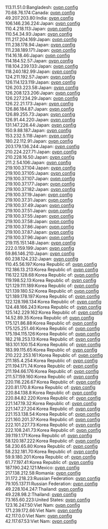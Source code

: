 113.11.51.0:Bangladesh: [ovpn config](vpn/113_11_51_0.ovpn)  
70.68.76.174:Canada: [ovpn config](vpn/70_68_76_174.ovpn)  
49.207.203.80:India: [ovpn config](vpn/49_207_203_80.ovpn)  
106.146.236.224:Japan: [ovpn config](vpn/106_146_236_224.ovpn)  
110.4.218.113:Japan: [ovpn config](vpn/110_4_218_113.ovpn)  
110.54.34.93:Japan: [ovpn config](vpn/110_54_34_93.ovpn)  
111.217.204.169:Japan: [ovpn config](vpn/111_217_204_169.ovpn)  
111.238.178.94:Japan: [ovpn config](vpn/111_238_178_94.ovpn)  
111.238.189.171:Japan: [ovpn config](vpn/111_238_189_171.ovpn)  
114.16.18.46:Japan: [ovpn config](vpn/114_16_18_46.ovpn)  
114.184.52.57:Japan: [ovpn config](vpn/114_184_52_57.ovpn)  
118.104.239.133:Japan: [ovpn config](vpn/118_104_239_133.ovpn)  
118.240.182.99:Japan: [ovpn config](vpn/118_240_182_99.ovpn)  
124.211.192.57:Japan: [ovpn config](vpn/124_211_192_57.ovpn)  
126.114.123.119:Japan: [ovpn config](vpn/126_114_123_119.ovpn)  
126.203.223.58:Japan: [ovpn config](vpn/126_203_223_58.ovpn)  
126.208.123.206:Japan: [ovpn config](vpn/126_208_123_206.ovpn)  
126.227.234.29:Japan: [ovpn config](vpn/126_227_234_29.ovpn)  
126.22.21.173:Japan: [ovpn config](vpn/126_22_21_173.ovpn)  
126.86.184.87:Japan: [ovpn config](vpn/126_86_184_87.ovpn)  
126.89.255.73:Japan: [ovpn config](vpn/126_89_255_73.ovpn)  
126.91.44.220:Japan: [ovpn config](vpn/126_91_44_220.ovpn)  
131.147.226.44:Japan: [ovpn config](vpn/131_147_226_44.ovpn)  
150.9.88.187:Japan: [ovpn config](vpn/150_9_88_187.ovpn)  
153.232.5.118:Japan: [ovpn config](vpn/153_232_5_118.ovpn)  
180.22.112.91:Japan: [ovpn config](vpn/180_22_112_91.ovpn)  
203.179.136.244:Japan: [ovpn config](vpn/203_179_136_244.ovpn)  
210.224.227.71:Japan: [ovpn config](vpn/210_224_227_71.ovpn)  
210.228.16.50:Japan: [ovpn config](vpn/210_228_16_50.ovpn)  
211.2.54.106:Japan: [ovpn config](vpn/211_2_54_106.ovpn)  
219.100.37.104:Japan: [ovpn config](vpn/219_100_37_104.ovpn)  
219.100.37.105:Japan: [ovpn config](vpn/219_100_37_105.ovpn)  
219.100.37.107:Japan: [ovpn config](vpn/219_100_37_107.ovpn)  
219.100.37.177:Japan: [ovpn config](vpn/219_100_37_177.ovpn)  
219.100.37.182:Japan: [ovpn config](vpn/219_100_37_182.ovpn)  
219.100.37.19:Japan: [ovpn config](vpn/219_100_37_19.ovpn)  
219.100.37.31:Japan: [ovpn config](vpn/219_100_37_31.ovpn)  
219.100.37.49:Japan: [ovpn config](vpn/219_100_37_49.ovpn)  
219.100.37.51:Japan: [ovpn config](vpn/219_100_37_51.ovpn)  
219.100.37.55:Japan: [ovpn config](vpn/219_100_37_55.ovpn)  
219.100.37.58:Japan: [ovpn config](vpn/219_100_37_58.ovpn)  
219.100.37.86:Japan: [ovpn config](vpn/219_100_37_86.ovpn)  
219.100.37.87:Japan: [ovpn config](vpn/219_100_37_87.ovpn)  
219.100.37.96:Japan: [ovpn config](vpn/219_100_37_96.ovpn)  
219.115.151.148:Japan: [ovpn config](vpn/219_115_151_148.ovpn)  
222.0.159.199:Japan: [ovpn config](vpn/222_0_159_199.ovpn)  
59.86.146.210:Japan: [ovpn config](vpn/59_86_146_210.ovpn)  
60.238.124.232:Japan: [ovpn config](vpn/60_238_124_232.ovpn)  
110.45.56.197:Korea Republic of: [ovpn config](vpn/110_45_56_197.ovpn)  
112.186.13.213:Korea Republic of: [ovpn config](vpn/112_186_13_213.ovpn)  
116.122.128.68:Korea Republic of: [ovpn config](vpn/116_122_128_68.ovpn)  
119.198.52.13:Korea Republic of: [ovpn config](vpn/119_198_52_13.ovpn)  
121.129.111.189:Korea Republic of: [ovpn config](vpn/121_129_111_189.ovpn)  
121.139.180.52:Korea Republic of: [ovpn config](vpn/121_139_180_52.ovpn)  
121.189.178.197:Korea Republic of: [ovpn config](vpn/121_189_178_197.ovpn)  
122.128.198.134:Korea Republic of: [ovpn config](vpn/122_128_198_134.ovpn)  
124.48.166.243:Korea Republic of: [ovpn config](vpn/124_48_166_243.ovpn)  
125.142.229.162:Korea Republic of: [ovpn config](vpn/125_142_229_162.ovpn)  
14.52.89.35:Korea Republic of: [ovpn config](vpn/14_52_89_35.ovpn)  
175.121.86.88:Korea Republic of: [ovpn config](vpn/175_121_86_88.ovpn)  
175.125.251.46:Korea Republic of: [ovpn config](vpn/175_125_251_46.ovpn)  
175.194.115.126:Korea Republic of: [ovpn config](vpn/175_194_115_126.ovpn)  
182.218.253.13:Korea Republic of: [ovpn config](vpn/182_218_253_13.ovpn)  
183.101.100.154:Korea Republic of: [ovpn config](vpn/183_101_100_154.ovpn)  
183.99.115.65:Korea Republic of: [ovpn config](vpn/183_99_115_65.ovpn)  
210.222.253.161:Korea Republic of: [ovpn config](vpn/210_222_253_161.ovpn)  
211.185.4.254:Korea Republic of: [ovpn config](vpn/211_185_4_254.ovpn)  
211.194.171.74:Korea Republic of: [ovpn config](vpn/211_194_171_74.ovpn)  
211.194.66.176:Korea Republic of: [ovpn config](vpn/211_194_66_176.ovpn)  
211.57.159.160:Korea Republic of: [ovpn config](vpn/211_57_159_160.ovpn)  
220.116.226.67:Korea Republic of: [ovpn config](vpn/220_116_226_67.ovpn)  
220.81.170.8:Korea Republic of: [ovpn config](vpn/220_81_170_8.ovpn)  
220.84.138.8:Korea Republic of: [ovpn config](vpn/220_84_138_8.ovpn)  
220.84.82.220:Korea Republic of: [ovpn config](vpn/220_84_82_220.ovpn)  
221.147.19.32:Korea Republic of: [ovpn config](vpn/221_147_19_32.ovpn)  
221.147.27.204:Korea Republic of: [ovpn config](vpn/221_147_27_204.ovpn)  
221.153.138.54:Korea Republic of: [ovpn config](vpn/221_153_138_54.ovpn)  
221.160.201.37:Korea Republic of: [ovpn config](vpn/221_160_201_37.ovpn)  
222.101.227.73:Korea Republic of: [ovpn config](vpn/222_101_227_73.ovpn)  
222.108.241.73:Korea Republic of: [ovpn config](vpn/222_108_241_73.ovpn)  
39.119.1.171:Korea Republic of: [ovpn config](vpn/39_119_1_171.ovpn)  
58.120.187.222:Korea Republic of: [ovpn config](vpn/58_120_187_222.ovpn)  
58.230.65.80:Korea Republic of: [ovpn config](vpn/58_230_65_80.ovpn)  
58.232.181.70:Korea Republic of: [ovpn config](vpn/58_232_181_70.ovpn)  
59.9.180.201:Korea Republic of: [ovpn config](vpn/59_9_180_201.ovpn)  
61.77.197.41:Korea Republic of: [ovpn config](vpn/61_77_197_41.ovpn)  
187.190.242.121:Mexico: [ovpn config](vpn/187_190_242_121.ovpn)  
217.138.212.58:Romania: [ovpn config](vpn/217_138_212_58.ovpn)  
31.172.218.23:Russian Federation: [ovpn config](vpn/31_172_218_23.ovpn)  
79.105.137.11:Russian Federation: [ovpn config](vpn/79_105_137_11.ovpn)  
49.228.104.247:Thailand: [ovpn config](vpn/49_228_104_247.ovpn)  
49.228.98.2:Thailand: [ovpn config](vpn/49_228_98_2.ovpn)  
73.165.60.223:United States: [ovpn config](vpn/73_165_60_223.ovpn)  
123.16.247.50:Viet Nam: [ovpn config](vpn/123_16_247_50.ovpn)  
171.239.172.66:Viet Nam: [ovpn config](vpn/171_239_172_66.ovpn)  
42.117.0.0:Viet Nam: [ovpn config](vpn/42_117_0_0.ovpn)  
42.117.67.53:Viet Nam: [ovpn config](vpn/42_117_67_53.ovpn)  

